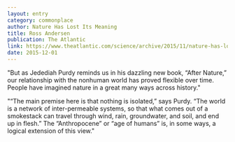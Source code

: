 ```yaml
---
layout: entry
category: commonplace
author: Nature Has Lost Its Meaning
title: Ross Andersen
publication: The Atlantic
link: https://www.theatlantic.com/science/archive/2015/11/nature-has-lost-its-meaning/417918/
date: 2015-12-01
---
```


"But as Jedediah Purdy reminds us in his dazzling new book, “After Nature,” our relationship with the nonhuman world has proved flexible over time. People have imagined nature in a great many ways across history."
 
"“The main premise here is that nothing is isolated,” says Purdy. “The world is a network of inter-permeable systems, so that what comes out of a smokestack can travel through wind, rain, groundwater, and soil, and end up in flesh.” The “Anthropocene” or “age of humans” is, in some ways, a logical extension of this view."
